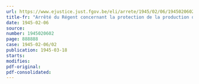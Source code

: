 ```yaml
---
url: https://www.ejustice.just.fgov.be/eli/arrete/1945/02/06/1945020602/justel
title-fr: "Arrêté du Régent concernant la protection de la production des semences et des plants contrôlés (abrogé par AR 21-01-1952, art. 3)"
date: 1945-02-06
source:
number: 1945020602
page: 888888
case: 1945-02-06/02
publication: 1945-03-18
starts:
modifies:
pdf-original:
pdf-consolidated:
---
```


